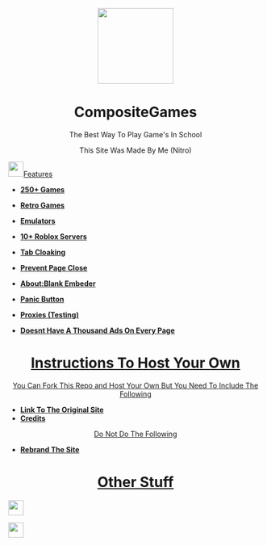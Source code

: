 <p align="center">
 
  <img src="[https://sz-games.github.io/G-Google.png]([[https://ejo-nitro.github.io/compositegames.github.io/](https://gamesxo.github.io/compositedrivegames/)](https://gamesxo.github.io/compositedrivegames/))" width="150px" height="150px">

</p>

<h1 align="center">CompositeGames</h1>
<p align="center">The Best Way To Play Game's In School</p>
<p align="Center">This Site Was Made By Me (Nitro)</p>
<a href="https://www.youtube.com/@nitrogames101?sub_comfermation=1"><img height="30px"  src="[[https://www.flaticon.com/free-icon/youtube_1384060]]></a>




<h1 align="center">Features</h1>

- **250+ Games**
- **Retro Games**
- **Emulators**
- **10+ Roblox Servers**

- **Tab Cloaking**
- **Prevent Page Close**
- **About:Blank Embeder**
- **Panic Button**
- **Proxies (Testing)**

- **Doesnt Have A Thousand Ads On Every Page**

<h1 align="Center">Instructions To Host Your Own</h1>
<p align="center">You Can Fork This Repo and Host Your Own But You Need To Include The Following</p>

- **Link To The Original Site**
- **Credits**

<p align="center">Do Not Do The Following</p>

- **Rebrand The Site**


<h1 align="center">Other Stuff</h1>

<a href="https://chromewebstore.google.com/detail/sz-games-portable/hbclpfdbinpmdgcglhmkngpabafdeaim"><img height="30px" src="https://img.shields.io/badge/Download%20The%20Extension-white?style=for-the-badge&logo=chromewebstore&logoColor=white&logoSize=auto&labelColor=%232d2d2d&color=%232d2d2d"></a>

<a href="https://addons.mozilla.org/en-US/firefox/addon/sz-games-portable/"><img height="30px" src="https://img.shields.io/badge/Download%20The%20Addon-white?style=for-the-badge&logo=firefoxbrowser&logoColor=white&logoSize=auto&color=%23FF7139"></a>








